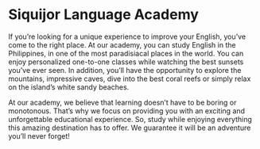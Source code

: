 # Siquijor Language Academy

If you’re looking for a unique experience to improve your English, you’ve come to the right place. At our academy, you can study English in the Philippines, in one of the most paradisiacal places in the world. You can enjoy personalized one-to-one classes while watching the best sunsets you’ve ever seen. In addition, you’ll have the opportunity to explore the mountains, impressive caves, dive into the best coral reefs or simply relax on the island’s white sandy beaches.

At our academy, we believe that learning doesn’t have to be boring or monotonous. That’s why we focus on providing you with an exciting and unforgettable educational experience. So, study while enjoying everything this amazing destination has to offer. We guarantee it will be an adventure you’ll never forget!
